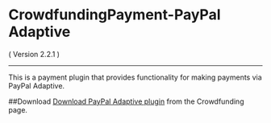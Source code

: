 CrowdfundingPayment-PayPal Adaptive
==================================
( Version 2.2.1 )
- - -

This is a payment plugin that provides functionality for making payments via PayPal Adaptive.

##Download
[Download PayPal Adaptive plugin](http://itprism.com/free-joomla-extensions/ecommerce-gamification/crowdfunding-collective-raising-capital) from the Crowdfunding page.



